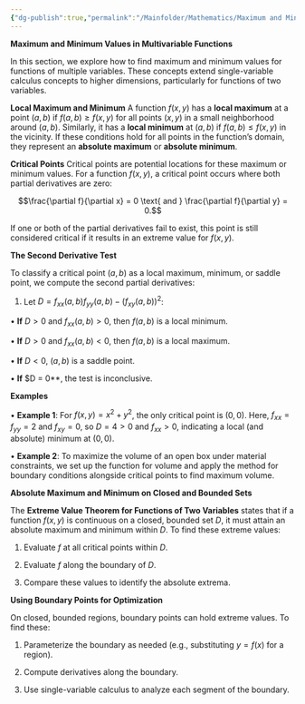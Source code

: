 ```yaml
---
{"dg-publish":true,"permalink":"/Mainfolder/Mathematics/Maximum and Minimum in multivariable calculus/"}
---
```


**Maximum and Minimum Values in Multivariable Functions**

In this section, we explore how to find maximum and minimum values for functions of multiple variables. These concepts extend single-variable calculus concepts to higher dimensions, particularly for functions of two variables.

**Local Maximum and Minimum**
A function $f(x, y)$ has a **local maximum** at a point $(a, b)$ if $f(a, b) \geq f(x, y)$ for all points $(x, y)$ in a small neighborhood around $(a, b)$. Similarly, it has a **local minimum** at $(a, b)$ if $f(a, b) \leq f(x, y)$ in the vicinity. If these conditions hold for all points in the function’s domain, they represent an **absolute maximum** or **absolute minimum**.

**Critical Points**
Critical points are potential locations for these maximum or minimum values. For a function $f(x, y)$, a critical point occurs where both partial derivatives are zero:

$$\frac{\partial f}{\partial x} = 0 \text{ and } \frac{\partial f}{\partial y} = 0.$$

  

If one or both of the partial derivatives fail to exist, this point is still considered critical if it results in an extreme value for $f(x, y)$.

  

**The Second Derivative Test**

  

To classify a critical point $(a, b)$ as a local maximum, minimum, or saddle point, we compute the second partial derivatives:

  

1. Let $D = f_{xx}(a, b)f_{yy}(a, b) - (f_{xy}(a, b))^2$:

• **If** $D > 0$ and $f_{xx}(a, b) > 0$, then $f(a, b)$ is a local minimum.

• **If** $D > 0$ and $f_{xx}(a, b) < 0$, then $f(a, b)$ is a local maximum.

• **If** $D < 0$, $(a, b)$ is a saddle point.

• **If** $D = 0**, the test is inconclusive.

  

**Examples**

  

• **Example 1**: For $f(x, y) = x^2 + y^2$, the only critical point is $(0, 0)$. Here, $f_{xx} = f_{yy} = 2$ and $f_{xy} = 0$, so $D = 4 > 0$ and $f_{xx} > 0$, indicating a local (and absolute) minimum at $(0, 0)$.

• **Example 2**: To maximize the volume of an open box under material constraints, we set up the function for volume and apply the method for boundary conditions alongside critical points to find maximum volume.

  

**Absolute Maximum and Minimum on Closed and Bounded Sets**

  

The **Extreme Value Theorem for Functions of Two Variables** states that if a function $f(x, y)$ is continuous on a closed, bounded set $D$, it must attain an absolute maximum and minimum within $D$. To find these extreme values:

  

1. Evaluate $f$ at all critical points within $D$.

2. Evaluate $f$ along the boundary of $D$.

3. Compare these values to identify the absolute extrema.

  

**Using Boundary Points for Optimization**

On closed, bounded regions, boundary points can hold extreme values. To find these:

1. Parameterize the boundary as needed (e.g., substituting $y = f(x)$ for a region).

2. Compute derivatives along the boundary.

3. Use single-variable calculus to analyze each segment of the boundary.
